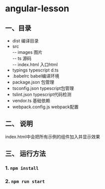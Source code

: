 # angular-lesson

## 一、目录
- dist 编译目录
- src   
 -- images      图片   
 -- ts          源码   
 -- index.html  入口html   
- typings typescript d.ts
- .babelrc babel编译环境
- package.json 包管理
- tsconfig.json typescript包管理
- tslint.json typescript代码检测
- vendor.ts 基础依赖
- webpack.config.js  webpack配置

## 二、 说明

index.html中会把所有示例的组件加入并显示效果

## 三、 运行方法

### 1. `npm install`
### 2. `npm run start`

